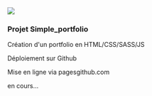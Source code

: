 
<img src="https://badgen.net/badge/efrontin/portfolio?icon=github">

### Projet Simple_portfolio ###

Création d'un portfolio en HTML/CSS/SASS/JS

Déploiement sur Github

Mise en ligne via pagesgithub.com

en cours...
